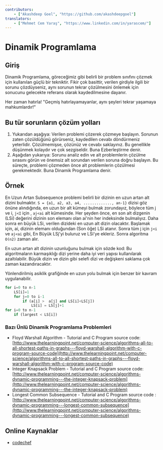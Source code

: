 ```yaml
---
contributors:
    - ["Akashdeep Goel", "https://github.com/akashdeepgoel"]
translators:
    - ["Mehmet Cem Yaraş", "https://www.linkedin.com/in/yarascem/"]
---
```


# Dinamik Programlama

## Giriş

Dinamik Programlama, göreceğimiz gibi belirli bir problem sınıfını çözmek için kullanılan güçlü bir tekniktir. Fikir çok basittir, verilen girdiyle ilgili bir sorunu çözdüyseniz, aynı sorunun tekrar çözülmesini önlemek için sonucunu gelecekte referans olarak kaydedilmesine dayanır.

Her zaman hatırla! "Geçmiş hatırlayamayanlar, aynı şeyleri tekrar yaşamaya mahkumlardır!"

## Bu tür sorunların çözüm yolları

1. Yukarıdan aşağıya: Verilen problemi çözerek çözmeye başlayın. Sorunun zaten çözüldüğünü görürseniz, kaydedilen cevabı döndürmeniz yeterlidir. Çözülmemişse, çözünüz ve cevabı saklayınız. Bu genellikle düşünmek kolaydır ve çok sezgiseldir. Buna Ezberleştirme denir.
2. Aşağıdan yukarıya: Sorunu analiz edin ve alt problemlerin çözülme sırasını görün ve önemsiz alt sorundan verilen soruna doğru başlayın. Bu süreçte, problemi çözmeden önce alt problemlerin çözülmesi gerekmektedir. Buna Dinamik Programlama denir.

## Örnek

En Uzun Artan Subsequence problemi belirli bir dizinin en uzun artan alt dizini bulmaktır. `S = {a1, a2, a3, a4, ............., an-1}` dizisi göz önüne alındığında, en uzun bir alt kümeyi bulmak zorundayız, böylece tüm j ve i, `j<I` için , `aj<ai` alt kümesinde. Her şeyden önce, en son alt dizgenin (LSi) değerini dizinin son elemanı olan ai'nin her indeksinde bulmalıyız. Daha sonra en büyük LSi, verilen dizideki en uzun alt dizin olacaktır. Başlamak için, ai, dizinin elemanı olduğundan (Son öğe) LSi atanır. Sonra tüm j için `j<i` ve `aj<ai` gibi, En Büyük LSj'yi buluruz ve LSi'ye ekleriz. Sonra algoritma `O(n2)` zaman alır.

En uzun artan alt dizinin uzunluğunu bulmak için sözde kod:
Bu algoritmaların karmaşıklığı dizi yerine daha iyi veri yapısı kullanılarak azaltılabilir. Büyük dizin ve dizin gibi selefi dizi ve değişkeni saklama çok zaman kazandıracaktır.

Yönlendirilmiş asiklik grafiğinde en uzun yolu bulmak için benzer bir kavram uygulanabilir.

```python
for i=0 to n-1
    LS[i]=1
    for j=0 to i-1
        if (a[i] >  a[j] and LS[i]<LS[j])
            LS[i] = LS[j]+1
for i=0 to n-1
    if (largest < LS[i])
```

### Bazı Ünlü Dinamik Programlama Problemleri

- Floyd Warshall Algorithm - Tutorial and C Program source code: [http://www.thelearningpoint.net/computer-science/algorithms-all-to-all-shortest-paths-in-graphs---floyd-warshall-algorithm-with-c-program-source-code](http://www.thelearningpoint.net/computer-science/algorithms-all-to-all-shortest-paths-in-graphs---floyd-warshall-algorithm-with-c-program-source-code)
- Integer Knapsack Problem - Tutorial and C Program source code: [http://www.thelearningpoint.net/computer-science/algorithms-dynamic-programming---the-integer-knapsack-problem](http://www.thelearningpoint.net/computer-science/algorithms-dynamic-programming---the-integer-knapsack-problem)
- Longest Common Subsequence - Tutorial and C Program source code : [http://www.thelearningpoint.net/computer-science/algorithms-dynamic-programming---longest-common-subsequence](http://www.thelearningpoint.net/computer-science/algorithms-dynamic-programming---longest-common-subsequence)

## Online Kaynaklar

- [codechef](https://www.codechef.com/wiki/tutorial-dynamic-programming)
